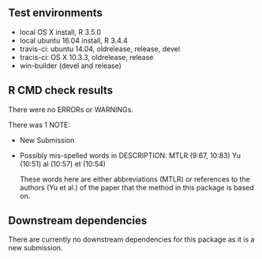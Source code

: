 ## Test environments
* local OS X install, R 3.5.0
* local ubuntu 16.04 install, R 3.4.4
* travis-ci: ubuntu 14.04, oldrelease, release, devel
* tracis-ci: OS X 10.3.3, oldrelease, release
* win-builder (devel and release)

## R CMD check results
There were no ERRORs or WARNINGs.

There was 1 NOTE:

* New Submission

* Possibly mis-spelled words in DESCRIPTION:
  MTLR (9:67, 10:83)
  Yu (10:51)
  al (10:57)
  et (10:54)

  These words here are either abbreviations (MTLR) or references to the authors (Yu et al.) of the paper that the method in this package is based on. 

## Downstream dependencies
There are currently no downstream dependencies for this package as it is a new submission.

